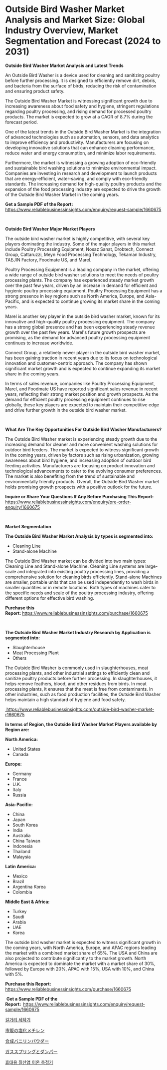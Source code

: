 <p><h1>Outside Bird Washer Market Analysis and Market Size: Global Industry Overview, Market Segmentation and Forecast (2024 to 2031)</h1></p><p><strong>Outside Bird Washer Market Analysis and Latest Trends</strong></p>
<p><p>An Outside Bird Washer is a device used for cleaning and sanitizing poultry before further processing. It is designed to efficiently remove dirt, debris, and bacteria from the surface of birds, reducing the risk of contamination and ensuring product safety.</p><p>The Outside Bird Washer Market is witnessing significant growth due to increasing awareness about food safety and hygiene, stringent regulations regarding poultry processing, and rising demand for processed poultry products. The market is expected to grow at a CAGR of 8.7% during the forecast period.</p><p>One of the latest trends in the Outside Bird Washer Market is the integration of advanced technologies such as automation, sensors, and data analytics to improve efficiency and productivity. Manufacturers are focusing on developing innovative solutions that can enhance cleaning performance, reduce water and energy consumption, and minimize labor requirements.</p><p>Furthermore, the market is witnessing a growing adoption of eco-friendly and sustainable bird washing solutions to minimize environmental impact. Companies are investing in research and development to launch products that are energy-efficient, water-saving, and comply with eco-friendly standards. The increasing demand for high-quality poultry products and the expansion of the food processing industry are expected to drive the growth of the Outside Bird Washer Market in the coming years.</p></p>
<p><strong>Get a Sample PDF of the Report:&nbsp;</strong> <a href="https://www.reliablebusinessinsights.com/enquiry/request-sample/1660675">https://www.reliablebusinessinsights.com/enquiry/request-sample/1660675</a></p>
<p>&nbsp;</p>
<p><strong>Outside Bird Washer Major Market Players</strong></p>
<p><p>The outside bird washer market is highly competitive, with several key players dominating the industry. Some of the major players in this market include Poultry Processing Equipment, Nosaz Sanat, Drobtech, Connect Group, Cattaruzzi, Meyn Food Processing Technology, Tekaman Industry, TAEJIN Factory, Foodmate US, and Marel.</p><p>Poultry Processing Equipment is a leading company in the market, offering a wide range of outside bird washer solutions to meet the needs of poultry processing plants. The company has experienced steady market growth over the past few years, driven by an increase in demand for efficient and hygienic poultry processing equipment. Poultry Processing Equipment has a strong presence in key regions such as North America, Europe, and Asia-Pacific, and is expected to continue growing its market share in the coming years.</p><p>Marel is another key player in the outside bird washer market, known for its innovative and high-quality poultry processing equipment. The company has a strong global presence and has been experiencing steady revenue growth over the past few years. Marel's future growth prospects are promising, as the demand for advanced poultry processing equipment continues to increase worldwide.</p><p>Connect Group, a relatively newer player in the outside bird washer market, has been gaining traction in recent years due to its focus on technological innovation and customer-centric approach. The company has shown significant market growth and is expected to continue expanding its market share in the coming years.</p><p>In terms of sales revenue, companies like Poultry Processing Equipment, Marel, and Foodmate US have reported significant sales revenue in recent years, reflecting their strong market position and growth prospects. As the demand for efficient poultry processing equipment continues to rise globally, these key players are expected to maintain their competitive edge and drive further growth in the outside bird washer market.</p></p>
<p>&nbsp;</p>
<p><strong>What Are The Key Opportunities For Outside Bird Washer Manufacturers?</strong></p>
<p><p>The Outside Bird Washer market is experiencing steady growth due to the increasing demand for cleaner and more convenient washing solutions for outdoor bird feeders. The market is expected to witness significant growth in the coming years, driven by factors such as rising urbanization, growing awareness about bird hygiene, and increasing adoption of outdoor bird feeding activities. Manufacturers are focusing on product innovation and technological advancements to cater to the evolving consumer preferences. The market is also benefiting from the trend of sustainable and environmentally friendly products. Overall, the Outside Bird Washer market holds promising growth prospects with a positive outlook for the future.</p></p>
<p><strong>Inquire or Share Your Questions If Any Before Purchasing This Report:</strong> <a href="https://www.reliablebusinessinsights.com/enquiry/pre-order-enquiry/1660675">https://www.reliablebusinessinsights.com/enquiry/pre-order-enquiry/1660675</a></p>
<p>&nbsp;</p>
<p><strong>Market Segmentation</strong></p>
<p><strong>The Outside Bird Washer Market Analysis by types is segmented into:</strong></p>
<p><ul><li>Cleaning Line</li><li>Stand-alone Machine</li></ul></p>
<p><p>The Outside Bird Washer market can be divided into two main types: Cleaning Line and Stand-alone Machine. Cleaning Line systems are large-scale and integrated into existing poultry processing lines, providing a comprehensive solution for cleaning birds efficiently. Stand-alone Machines are smaller, portable units that can be used independently to wash birds in smaller quantities or in remote locations. Both types of machines cater to the specific needs and scale of the poultry processing industry, offering different options for effective bird washing.</p></p>
<p><strong>Purchase this Report:&nbsp;</strong><a href="https://www.reliablebusinessinsights.com/purchase/1660675">https://www.reliablebusinessinsights.com/purchase/1660675</a></p>
<p>&nbsp;</p>
<p><strong>The Outside Bird Washer Market Industry Research by Application is segmented into:</strong></p>
<p><ul><li>Slaughterhouse</li><li>Meat Processing Plant</li><li>Others</li></ul></p>
<p><p>The Outside Bird Washer is commonly used in slaughterhouses, meat processing plants, and other industrial settings to efficiently clean and sanitize poultry products before further processing. In slaughterhouses, it helps remove feathers, blood, and other residues from birds. In meat processing plants, it ensures that the meat is free from contaminants. In other industries, such as food production facilities, the Outside Bird Washer helps maintain a high standard of hygiene and food safety.</p></p>
<p><a href="https://www.reliablebusinessinsights.com/outside-bird-washer-market-r1660675">&nbsp;https://www.reliablebusinessinsights.com/outside-bird-washer-market-r1660675</a></p>
<p><strong>In terms of Region, the Outside Bird Washer Market Players available by Region are:</strong></p>
<p>
    <p> <strong> North America: </strong>
        <ul>
            <li>United States</li>
            <li>Canada</li>
        </ul>
        </p> 
    <p> <strong> Europe: </strong>
        <ul>
            <li>Germany</li>
            <li>France</li>
            <li>U.K.</li>
            <li>Italy</li>
            <li>Russia</li>
        </ul>
        </p> 
    <p> <strong> Asia-Pacific: </strong>
        <ul>
            <li>China</li>
            <li>Japan</li>
            <li>South Korea</li>
            <li>India</li>
            <li>Australia</li>
            <li>China Taiwan</li>
            <li>Indonesia</li>
            <li>Thailand</li>
            <li>Malaysia</li>
        </ul>
        </p> 
    <p> <strong> Latin America: </strong>
        <ul>
            <li>Mexico</li>
            <li>Brazil</li>
            <li>Argentina Korea</li>
            <li>Colombia</li>
        </ul>
        </p> 
    <p> <strong> Middle East & Africa: </strong>
        <ul>
            <li>Turkey</li>
            <li>Saudi</li>
            <li>Arabia</li>
            <li>UAE</li>
            <li>Korea</li>
        </ul>
    </p>
    </p>
<p><p>The outside bird washer market is expected to witness significant growth in the coming years, with North America, Europe, and APAC regions leading the market with a combined market share of 65%. The USA and China are also projected to contribute significantly to the market growth. North America is expected to dominate the market with a market share of 30%, followed by Europe with 20%, APAC with 15%, USA with 10%, and China with 5%.</p></p>
<p><strong>Purchase this Report: </strong><a href="https://www.reliablebusinessinsights.com/purchase/1660675">https://www.reliablebusinessinsights.com/purchase/1660675</a></p>
<p>&nbsp;<strong>Get a Sample PDF of the Report:&nbsp;&nbsp;</strong><a href="https://www.reliablebusinessinsights.com/enquiry/request-sample/1660675">https://www.reliablebusinessinsights.com/enquiry/request-sample/1660675</a></p>
<p><strong></strong></p>
<p><p><a href="https://medium.com/@bruceabernathy2022/%EA%B8%80%EB%A1%9C%EB%B2%8C-%EA%B8%B8%EA%B1%B0%EB%A6%AC-%EC%84%B8%ED%83%81%EA%B8%B0-%EC%8B%9C%EC%9E%A5-%EA%B7%9C%EB%AA%A8-%EB%B0%8F-%EC%A0%90%EC%9C%A0%EC%9C%A8-%EB%B6%84%EC%84%9D-%EC%A0%9C%ED%92%88-%EC%9C%A0%ED%98%95%EB%B3%84-%EC%9D%91%EC%9A%A9%EB%B3%84-%EC%A7%80%EC%97%AD%EB%B3%84-%EC%A0%84%EB%A7%9D-2024-2031-da46ff5d97f3">길거리 세탁기</a></p><p><a href="https://medium.com/@annchovey2023/%E5%95%86%E7%94%A8%E3%83%A1%E3%83%81%E3%83%AC%E3%83%B3%E3%82%AF%E3%83%AD%E3%83%AA%E3%83%89%E5%B8%82%E5%A0%B4%E5%B1%95%E6%9C%9B-%E5%AE%8C%E5%85%A8%E3%81%AA%E7%94%A3%E6%A5%AD%E5%88%86%E6%9E%90-2024%E5%B9%B4%E3%81%8B%E3%82%892031%E5%B9%B4-e8597976f93e">市販の塩化メチレン</a></p><p><a href="https://medium.com/@pedrogers56456/%E5%90%88%E6%88%90%E3%83%90%E3%83%8B%E3%83%AA%E3%83%B3%E3%83%91%E3%82%A6%E3%83%80%E3%83%BC%E3%81%AE%E5%B8%82%E5%A0%B4%E3%82%B7%E3%82%A7%E3%82%A2%E3%81%A8%E5%B8%82%E5%A0%B4%E5%88%86%E6%9E%90-%E6%88%90%E9%95%B7%E3%83%88%E3%83%AC%E3%83%B3%E3%83%89%E3%81%A82024%E5%B9%B4%E3%81%8B%E3%82%892031%E5%B9%B4%E3%81%BE%E3%81%A7%E3%81%AE%E4%BA%88%E6%B8%AC-54a30aa9e592">合成バニリンパウダー</a></p><p><a href="https://github.com/oqxogxyvqe90775/Market-Research-Report-List-2/blob/main/9984589118038.md">ガススプリングとダンパー</a></p><p><a href="https://medium.com/@thadnader1941/%EA%B8%80%EB%A1%9C%EB%B2%8C-%ED%9C%B4%EB%8C%80%EC%9A%A9-%EC%A7%88%EC%82%B0-%EC%9D%B4%EC%98%A8-%EB%AF%B8%ED%84%B0-%EC%8B%9C%EC%9E%A5-%EB%B2%94%EC%9C%84-%EB%B0%8F-%EA%B8%89%EC%86%8D%ED%95%9C-%EC%84%B1%EC%9E%A5%EC%9D%B4-%EC%98%88%EA%B2%AC%EB%90%9C-2024%EB%85%84%EB%B6%80%ED%84%B0-2031%EB%85%84%EA%B9%8C%EC%A7%80%EC%9D%98-cagr%EC%97%90-%EB%8C%80%ED%95%9C-%EC%8B%AC%EC%B8%B5-%EB%B6%84%EC%84%9D-f48e9d544451">휴대용 질산염 이온 측정기</a></p></p>